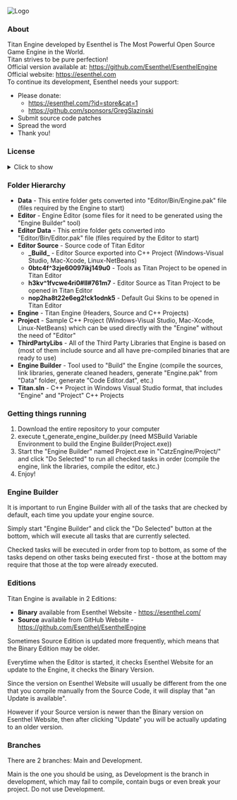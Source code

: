 ![Logo](https://esenthel.com/site/images/logo/GitHub%20Image.jpg)

### About
Titan Engine developed by Esenthel is The Most Powerful Open Source Game Engine in the World.<br/>
Titan strives to be pure perfection!<br/>
Official version available at: https://github.com/Esenthel/EsenthelEngine<br/>
Official website: https://esenthel.com<br/>
To continue its development, Esenthel needs your support:
* Please donate:
   * https://esenthel.com/?id=store&cat=1
   * https://github.com/sponsors/GregSlazinski
* Submit source code patches
* Spread the word
* Thank you!


### License
<details><summary>Click to show</summary>

```
COPYRIGHT
Titan Engine created by Grzegorz Slazinski, all rights reserved.
You can use it to create games and applications.
This License is non-exclusive, non-transferable and worldwide.
You can create unlimited number of games/apps using Titan Engine.
You can redistribute Titan Engine source code.
You can make changes to Titan Engine source code.
You don't have to make code changes public, but it would be great if you could.

COST
There's a 5% royalty fee - calculated from the total amount of game/app income,
and not from the amount that online digital store has transferred to you.
Example: when selling on Steam, Valve share is 30%, Esenthel share is 5%, Your share is 65%.
This includes Game/App sales, donations, in-app purchases, etc.
Payments have to be sent within 1 month of receiving money from digital store, to:
Esenthel PayPal esenthel@hotmail.com or Esenthel Bank Account (please contact for details).
However if Titan Engine creator dies without transferring Engine copyrights,
then Engine enters the Public Domain, and can be used by anyone without any restrictions.

ATTRIBUTION
You don't have to show Titan Logo or mention the Engine anywhere in your game/app,
but it would be great if you could.

LIMITATIONS
You may NOT claim that you wrote the source code.
You may NOT remove or change any copyright messages or this License text from the source code.

GAME ENGINES
You may NOT integrate the source code into other game engines, that are not based on Titan Engine. 
You can create your own game engines based on Titan, however they must clearly state that they're
"based on Titan Engine" with the text linking to:
https://esenthel.com or https://github.com/Esenthel/EsenthelEngine
Your Engine and any Games/Apps created with it are also covered under this License,
therefore income generated from: your engine, engine related services (including but not limited to:
donations, license sales, adding features, providing support), games/apps created with your engine,
is also subject to the same royalty fee mentioned earlier.

SHARING
Titan Engine creator is allowed to publicly share that you are using Titan Engine,
include your organization's logo in the information, and share your application's screenshots
and videos (including trailers, teasers, cinematics and gameplay).

CONTRIBUTING
By submitting any source code patches to Titan creator, you agree that they can be integrated
free of any charge into Titan Engine, and as part of the Engine be covered by this License.

TERMINATION
If you violate any terms of this agreement, or engage in any patent litigation against Engine creator,
then this License and access to Engine files will be terminated.

NO WARRANTY
This License does not include support or warranty of any kind - This software is provided 'as-is',
without any express or implied warranty. In no event will the authors be held liable for any damages
arising from the use of this software.

THIRD PARTY LIBRARIES
Titan Engine uses many third-party libraries located in "ThirdPartyLibs" folder, they're covered by
their own licenses, majority are completely free to use, except the following:
Fraunhofer FDK AAC Sound Codec - please read its license carefully, it uses patented technology,
do not use the AAC sound codec unless you have a patent license.
Thank you to all of the third-party library developers!
```
</details>


### Folder Hierarchy

* **Data** - This entire folder gets converted into "Editor/Bin/Engine.pak" file (files required by the Engine to start)
* **Editor** - Engine Editor (some files for it need to be generated using the "Engine Builder" tool)
* **Editor Data** - This entire folder gets converted into "Editor/Bin/Editor.pak" file (files required by the Editor to start)
* **Editor Source** - Source code of Titan Editor
   * **\_Build\_** - Editor Source exported into C++ Project (Windows-Visual Studio, Mac-Xcode, Linux-NetBeans)
   * **0btc4f^3zje60097ikj149u0** - Tools as Titan Project to be opened in Titan Editor
   * **h3kv^1fvcwe4ri0#ll#761m7** - Editor Source as Titan Project to be opened in Titan Editor
   * **nop2ha8t22e6eg2!ck1odnk5** - Default Gui Skins to be opened in Titan Editor
* **Engine** - Titan Engine (Headers, Source and C++ Projects)
* **Project** - Sample C++ Project (Windows-Visual Studio, Mac-Xcode, Linux-NetBeans) which can be used directly with the "Engine" without the need of "Editor"
* **ThirdPartyLibs** - All of the Third Party Libraries that Engine is based on (most of them include source and all have pre-compiled binaries that are ready to use)
* **Engine Builder** - Tool used to "Build" the Engine (compile the sources, link libraries, generate cleaned headers, generate "Engine.pak" from "Data" folder, generate "Code Editor.dat", etc.)
* **Titan.sln** - C++ Project in Windows Visual Studio format, that includes "Engine" and "Project" C++ Projects


### Getting things running
1. Download the entire repository to your computer
2. execute t_generate_engine_builder.py (need MSBuild Variable Environment to build the Engine Builder(Project.exe))
3. Start the "Engine Builder" named Project.exe in "CatzEngine/Project/" and click "Do Selected" to run all checked tasks in order (compile the engine, link the libraries, compile the editor, etc.)
4. Enjoy!


### Engine Builder
It is important to run Engine Builder with all of the tasks that are checked by default, each time you update your engine source.

Simply start "Engine Builder" and click the "Do Selected" button at the bottom, which will execute all tasks that are currently selected.

Checked tasks will be executed in order from top to bottom, as some of the tasks depend on other tasks being executed first - those at the bottom may require that those at the top were already executed.


### Editions
Titan Engine is available in 2 Editions:
* **Binary** available from Esenthel Website - https://esenthel.com/
* **Source** available from GitHub Website - https://github.com/Esenthel/EsenthelEngine

Sometimes Source Edition is updated more frequently, which means that the Binary Edition may be older.

Everytime when the Editor is started, it checks Esenthel Website for an update to the Engine, it checks the Binary Version.

Since the version on Esenthel Website will usually be different from the one that you compile manually from the Source Code, it will display that "an Update is available".

However if your Source version is newer than the Binary version on Esenthel Website, then after clicking "Update" you will be actually updating to an older version.

                                                                                                                                                                         
### Branches
There are 2 branches: Main and Development.

Main is the one you should be using, as Development is the branch in development, which may fail to compile, contain bugs or even break your project.
Do not use Development.

